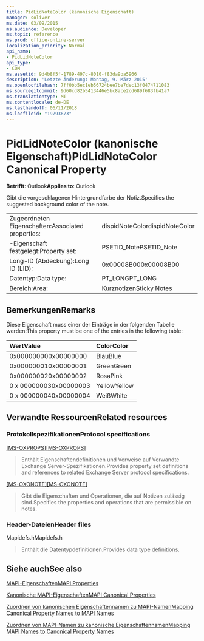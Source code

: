 ```yaml
---
title: PidLidNoteColor (kanonische Eigenschaft)
manager: soliver
ms.date: 03/09/2015
ms.audience: Developer
ms.topic: reference
ms.prod: office-online-server
localization_priority: Normal
api_name:
- PidLidNoteColor
api_type:
- COM
ms.assetid: 9d4b8f5f-1789-497c-8010-f83da9ba5966
description: 'Letzte Änderung: Montag, 9. März 2015'
ms.openlocfilehash: 7ff0bb5ec1eb56724bee7be7dec13f0474711083
ms.sourcegitcommit: 9d60cd82b5413446e5bc8ace2cd689f683fb41a7
ms.translationtype: MT
ms.contentlocale: de-DE
ms.lasthandoff: 06/11/2018
ms.locfileid: "19793673"
---
```

# <a name="pidlidnotecolor-canonical-property"></a><span data-ttu-id="9c7f7-103">PidLidNoteColor (kanonische Eigenschaft)</span><span class="sxs-lookup"><span data-stu-id="9c7f7-103">PidLidNoteColor Canonical Property</span></span>

  
  
<span data-ttu-id="9c7f7-104">**Betrifft**: Outlook</span><span class="sxs-lookup"><span data-stu-id="9c7f7-104">**Applies to**: Outlook</span></span> 
  
<span data-ttu-id="9c7f7-105">Gibt die vorgeschlagenen Hintergrundfarbe der Notiz.</span><span class="sxs-lookup"><span data-stu-id="9c7f7-105">Specifies the suggested background color of the note.</span></span> 
  
|||
|:-----|:-----|
|<span data-ttu-id="9c7f7-106">Zugeordneten Eigenschaften:</span><span class="sxs-lookup"><span data-stu-id="9c7f7-106">Associated properties:</span></span>  <br/> |<span data-ttu-id="9c7f7-107">dispidNoteColor</span><span class="sxs-lookup"><span data-stu-id="9c7f7-107">dispidNoteColor</span></span>  <br/> |
|<span data-ttu-id="9c7f7-108">-Eigenschaft festgelegt:</span><span class="sxs-lookup"><span data-stu-id="9c7f7-108">Property set:</span></span>  <br/> |<span data-ttu-id="9c7f7-109">PSETID_Note</span><span class="sxs-lookup"><span data-stu-id="9c7f7-109">PSETID_Note</span></span>  <br/> |
|<span data-ttu-id="9c7f7-110">Long-ID (Abdeckung):</span><span class="sxs-lookup"><span data-stu-id="9c7f7-110">Long ID (LID):</span></span>  <br/> |<span data-ttu-id="9c7f7-111">0x00008B00</span><span class="sxs-lookup"><span data-stu-id="9c7f7-111">0x00008B00</span></span>  <br/> |
|<span data-ttu-id="9c7f7-112">Datentyp:</span><span class="sxs-lookup"><span data-stu-id="9c7f7-112">Data type:</span></span>  <br/> |<span data-ttu-id="9c7f7-113">PT_LONG</span><span class="sxs-lookup"><span data-stu-id="9c7f7-113">PT_LONG</span></span>  <br/> |
|<span data-ttu-id="9c7f7-114">Bereich:</span><span class="sxs-lookup"><span data-stu-id="9c7f7-114">Area:</span></span>  <br/> |<span data-ttu-id="9c7f7-115">Kurznotizen</span><span class="sxs-lookup"><span data-stu-id="9c7f7-115">Sticky Notes</span></span>  <br/> |
   
## <a name="remarks"></a><span data-ttu-id="9c7f7-116">Bemerkungen</span><span class="sxs-lookup"><span data-stu-id="9c7f7-116">Remarks</span></span>

<span data-ttu-id="9c7f7-117">Diese Eigenschaft muss einer der Einträge in der folgenden Tabelle werden:</span><span class="sxs-lookup"><span data-stu-id="9c7f7-117">This property must be one of the entries in the following table:</span></span>
  
|<span data-ttu-id="9c7f7-118">**Wert**</span><span class="sxs-lookup"><span data-stu-id="9c7f7-118">**Value**</span></span>|<span data-ttu-id="9c7f7-119">**Color**</span><span class="sxs-lookup"><span data-stu-id="9c7f7-119">**Color**</span></span>|
|:-----|:-----|
|<span data-ttu-id="9c7f7-120">0x00000000</span><span class="sxs-lookup"><span data-stu-id="9c7f7-120">0x00000000</span></span>  <br/> |<span data-ttu-id="9c7f7-121">Blau</span><span class="sxs-lookup"><span data-stu-id="9c7f7-121">Blue</span></span>  <br/> |
|<span data-ttu-id="9c7f7-122">0x00000001</span><span class="sxs-lookup"><span data-stu-id="9c7f7-122">0x00000001</span></span>  <br/> |<span data-ttu-id="9c7f7-123">Green</span><span class="sxs-lookup"><span data-stu-id="9c7f7-123">Green</span></span>  <br/> |
|<span data-ttu-id="9c7f7-124">0x00000002</span><span class="sxs-lookup"><span data-stu-id="9c7f7-124">0x00000002</span></span>  <br/> |<span data-ttu-id="9c7f7-125">Rosa</span><span class="sxs-lookup"><span data-stu-id="9c7f7-125">Pink</span></span>  <br/> |
|<span data-ttu-id="9c7f7-126">0 x 00000003</span><span class="sxs-lookup"><span data-stu-id="9c7f7-126">0x00000003</span></span>  <br/> |<span data-ttu-id="9c7f7-127">Yellow</span><span class="sxs-lookup"><span data-stu-id="9c7f7-127">Yellow</span></span>  <br/> |
|<span data-ttu-id="9c7f7-128">0 x 00000004</span><span class="sxs-lookup"><span data-stu-id="9c7f7-128">0x00000004</span></span>  <br/> |<span data-ttu-id="9c7f7-129">Weiß</span><span class="sxs-lookup"><span data-stu-id="9c7f7-129">White</span></span>  <br/> |
   
## <a name="related-resources"></a><span data-ttu-id="9c7f7-130">Verwandte Ressourcen</span><span class="sxs-lookup"><span data-stu-id="9c7f7-130">Related resources</span></span>

### <a name="protocol-specifications"></a><span data-ttu-id="9c7f7-131">Protokollspezifikationen</span><span class="sxs-lookup"><span data-stu-id="9c7f7-131">Protocol specifications</span></span>

<span data-ttu-id="9c7f7-132">[[MS-OXPROPS]](http://msdn.microsoft.com/library/f6ab1613-aefe-447d-a49c-18217230b148%28Office.15%29.aspx)</span><span class="sxs-lookup"><span data-stu-id="9c7f7-132">[[MS-OXPROPS]](http://msdn.microsoft.com/library/f6ab1613-aefe-447d-a49c-18217230b148%28Office.15%29.aspx)</span></span>
  
> <span data-ttu-id="9c7f7-133">Enthält Eigenschaftendefinitionen und Verweise auf Verwandte Exchange Server-Spezifikationen.</span><span class="sxs-lookup"><span data-stu-id="9c7f7-133">Provides property set definitions and references to related Exchange Server protocol specifications.</span></span>
    
<span data-ttu-id="9c7f7-134">[[MS-OXONOTE]](http://msdn.microsoft.com/library/6bf4ed7e-316c-4a3c-be27-5ec93e7ab39f%28Office.15%29.aspx)</span><span class="sxs-lookup"><span data-stu-id="9c7f7-134">[[MS-OXONOTE]](http://msdn.microsoft.com/library/6bf4ed7e-316c-4a3c-be27-5ec93e7ab39f%28Office.15%29.aspx)</span></span>
  
> <span data-ttu-id="9c7f7-135">Gibt die Eigenschaften und Operationen, die auf Notizen zulässig sind.</span><span class="sxs-lookup"><span data-stu-id="9c7f7-135">Specifies the properties and operations that are permissible on notes.</span></span>
    
### <a name="header-files"></a><span data-ttu-id="9c7f7-136">Header-Dateien</span><span class="sxs-lookup"><span data-stu-id="9c7f7-136">Header files</span></span>

<span data-ttu-id="9c7f7-137">Mapidefs.h</span><span class="sxs-lookup"><span data-stu-id="9c7f7-137">Mapidefs.h</span></span>
  
> <span data-ttu-id="9c7f7-138">Enthält die Datentypdefinitionen.</span><span class="sxs-lookup"><span data-stu-id="9c7f7-138">Provides data type definitions.</span></span>
    
## <a name="see-also"></a><span data-ttu-id="9c7f7-139">Siehe auch</span><span class="sxs-lookup"><span data-stu-id="9c7f7-139">See also</span></span>



[<span data-ttu-id="9c7f7-140">MAPI-Eigenschaften</span><span class="sxs-lookup"><span data-stu-id="9c7f7-140">MAPI Properties</span></span>](mapi-properties.md)
  
[<span data-ttu-id="9c7f7-141">Kanonische MAPI-Eigenschaften</span><span class="sxs-lookup"><span data-stu-id="9c7f7-141">MAPI Canonical Properties</span></span>](mapi-canonical-properties.md)
  
[<span data-ttu-id="9c7f7-142">Zuordnen von kanonischen Eigenschaftennamen zu MAPI-Namen</span><span class="sxs-lookup"><span data-stu-id="9c7f7-142">Mapping Canonical Property Names to MAPI Names</span></span>](mapping-canonical-property-names-to-mapi-names.md)
  
[<span data-ttu-id="9c7f7-143">Zuordnen von MAPI-Namen zu kanonische Eigenschaftennamen</span><span class="sxs-lookup"><span data-stu-id="9c7f7-143">Mapping MAPI Names to Canonical Property Names</span></span>](mapping-mapi-names-to-canonical-property-names.md)

